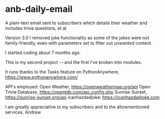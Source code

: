 # anb-daily-email
A plain-text email sent to subscribers which details their weather and includes trivia questions, et al.

Version 3.0 I removed joke functionality as some of the jokes were not family-friendly, even with parameters set to filter out unwanted content.

I started coding about 7 months ago.

This is my second project -- and the first I've broken into modules.

It runs thanks to the Tasks feature on PythonAnywhere, https://www.pythonanywhere.com/

API's employed:
Open Weather, https://openweathermap.org/api
Open Trivia Database, https://opentdb.com/api_config.php
Sunrise Sunset, https://sunrise-sunset.org/api
icanhazdadjoke: https://icanhazdadjoke.com

I am greatly appreciative to my subscribers and to the aforementioned services.
Andrew
